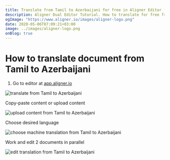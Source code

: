 ```yaml
---
title: Translate from Tamil to Azerbaijani for free in Aligner Editor
description: Aligner Dual Editor Tutorial. How to translate for free from Tamil to Azerbaijani. Aligner is multilingual document management platform. 
ogImage: "https://www.aligner.io/images/aligner-logo.png"
date: 2020-05-06T07:09:21+03:00
image: ../images/aligner-logo.png
onBlog: true
---
```


# How to translate document from Tamil to Azerbaijani

1. Go to editor at [app.aligner.io](https://app.aligner.io "Aligner App web page")

![translate from Tamil to Azerbaijani](../aligner-blank-editor.png "translate from Tamil to Azerbaijani")

Copy-paste content or upload content

![upload content from Tamil to Azerbaijani](../aligner-uploaded-document.png "upload content from Tamil to Azerbaijani")

Choose desired language

![choose machine translation from Tamil to Azerbaijani](../aligner-language-dropdown.png "choose machine translation from Tamil to Azerbaijani")

Work and edit 2 documents in parallel

![edit translation from Tamil to Azerbaijani](../aligner-double-sitded-editor.png "edit translation from Tamil to Azerbaijani")

